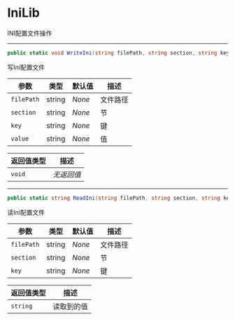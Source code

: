 # IniLib

INI配置文件操作

---

``` C#
public static void WriteIni(string filePath, string section, string key, string value)
```
写Ini配置文件

|参数|类型|默认值|描述|
|-|-|-|-|
|`filePath`|string|*None*|文件路径|
|`section`|string|*None*|节|
|`key`|string|*None*|键|
|`value`|string|*None*|值|

|返回值类型|描述|
|-|-|
|`void`|*无返回值*|

---

``` C#
public static string ReadIni(string filePath, string section, string key)
```
读Ini配置文件

|参数|类型|默认值|描述|
|-|-|-|-|
|`filePath`|string|*None*|文件路径|
|`section`|string|*None*|节|
|`key`|string|*None*|键|

|返回值类型|描述|
|-|-|
|`string`|读取到的值|